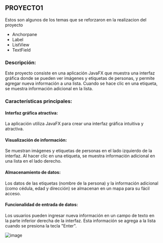 <h2>PROYECTO1</h2>

Estos son algunos de los temas que se reforzaron en la realizacion del proyecto 

- Anchorpane
- Label
- ListView
- TextField
  
<h3>Descripción:</h3>

Este proyecto consiste en una aplicación JavaFX que muestra una interfaz gráfica donde se pueden ver imágenes y etiquetas de personas, y permite agregar nueva información a una lista. Cuando se hace clic en una etiqueta, se muestra información adicional en la lista.
<h3>Características principales:</h3>

<h4>Interfaz gráfica atractiva:</h4>
La aplicación utiliza JavaFX para crear una interfaz gráfica intuitiva y atractiva.
<h4>Visualización de información:</h4>
Se muestran imágenes y etiquetas de personas en el lado izquierdo de la interfaz. Al hacer clic en una etiqueta, se muestra información adicional en una lista en el lado derecho.
<h4>Almacenamiento de datos:</h4>
Los datos de las etiquetas (nombre de la persona) y la información adicional (como cédula, edad y dirección) se almacenan en un mapa para su fácil acceso.
<h4>Funcionalidad de entrada de datos:</h4>
Los usuarios pueden ingresar nueva información en un campo de texto en la parte inferior derecha de la interfaz. Esta información se agrega a la lista cuando se presiona la tecla "Enter".

![image](https://github.com/RONALD-PIVAQUE/TAREAS/assets/168945387/db258005-18a3-460c-999a-58ea0bddd030)


